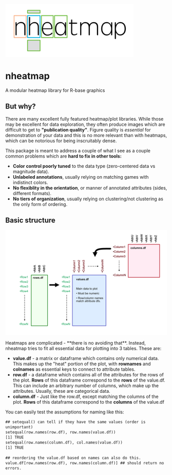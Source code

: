 <p align="left"><img src="images/Logo.png" alt="main logo" width="400" /></p>


# nheatmap
A modular heatmap library for R-base graphics
 
## But why?
There are many excellent fully featured heatmap/plot libraries. While those may be excellent for data exploration, they often produce images which are difficult to get to **"publication quality"**. Figure quality is *essential* for demonstration of your data and this is no more relevant than with heatmaps, which can be notorious for being inscruitably dense. 

This package is meant to address a couple of what I see as a couple common problems which are **hard to fix in other tools:**

* **Color control poorly tuned** to the data type (zero-centered data vs magnitude data).
* **Unlabeled annotations**, usually relying on matching games with indistinct colors.
* **No flexiblity in the orientation**, or manner of annotated attributes (sides, different formats).
* **No tiers of organization**, usually relying on clustering/not clustering as the only form of ordering.

## Basic structure

<p align="center"><img src="images/DataStructures.png" alt="data_structures" width="800" /></p>
Heatmaps are complicated - **there is no avoiding that**. Instead, nheatmap tries to fit all essential data for plotting into 3 tables. These are:

* **value.df** - a matrix or dataframe which contains only numerical data. This makes up the "heat" portion of the plot, with **rownames** and **colnames** as essential keys to connect to attribute tables.
* **row.df** - a dataframe which contains all of the attributes for the rows of the plot. **Rows** of this dataframe correspond to the **rows** of the value.df. This can include an arbitrary number of columns, which make up the attributes. Usually, these are categorical data. 
* **column.df** - Just like the row.df, except matching the columns of the plot. **Rows** of this dataframe correspond to the **columns** of the value.df

You can easily test the assumptions for naming like this:
```
## setequal() can tell if they have the same values (order is unimportant)
setequal(row.names(row.df), row.names(value.df))
[1] TRUE
setequal(row.names(column.df), col.names(value.df))
[1] TRUE

## reordering the value.df based on names can also do this.
value.df[row.names(row.df), row.names(column.df)] ## should return no errors.
```


